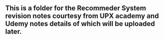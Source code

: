## This is a folder for the Recommeder System revision notes courtesy from UPX academy and Udemy notes details of which will be uploaded later.
